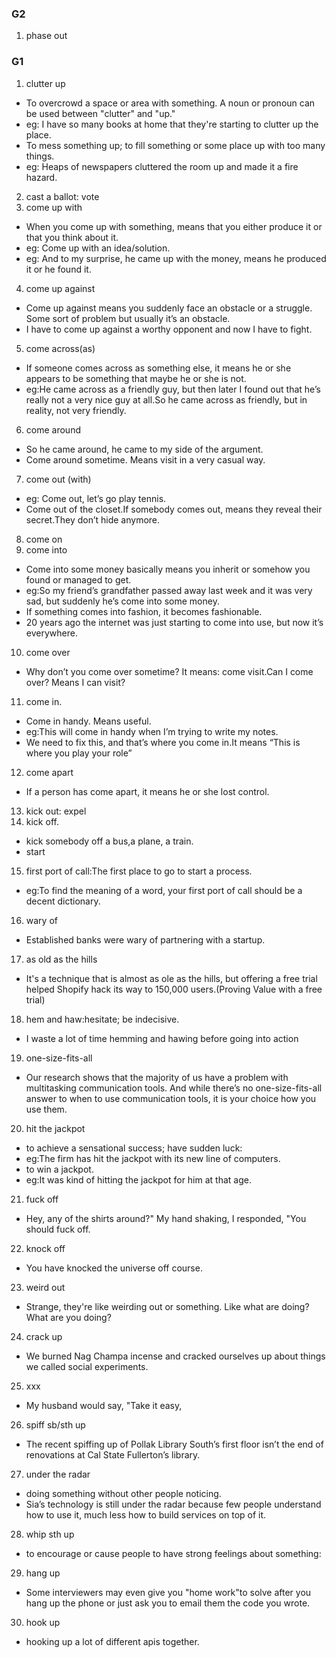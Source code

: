 ### G2
1. phase out

### G1

1. clutter up
- To overcrowd a space or area with something. A noun or pronoun can be used between "clutter" and "up."
- eg: I have so many books at home that they're starting to clutter up the place.
- To mess something up; to fill something or some place up with too many things.
- eg: Heaps of newspapers cluttered the room up and made it a fire hazard.
2. cast a ballot: vote
3. come up with
- When you come up with something, means that you either produce it or that you think about it.
- eg: Come up with an idea/solution.
- eg: And to my surprise, he came up with the money, means  he produced it or he found it.
4. come up against
- Come up against means you suddenly face an obstacle or a struggle. Some sort of problem but usually it’s an obstacle.
- I have to come up against a worthy opponent and now I have to fight.
5. come across(as)
- If someone comes across as something else, it means he or she appears to be something that maybe he or she is not.
- eg:He came across as a friendly guy, but then later I found out that he’s really not a very nice guy at all.So he came across as friendly, but in reality, not very friendly.
6. come around
- So he came around, he came to my side of the argument.
- Come around sometime. Means visit in a very casual way.
7. come out (with)
- eg: Come out, let’s go play tennis.
- Come out of the closet.If somebody comes out, means they reveal their secret.They don’t hide anymore.
8. come on
9. come into
- Come into some money basically means you inherit or somehow you found or managed to get.
- eg:So my friend’s grandfather passed away last week and it was very sad, but suddenly he’s come into some money.
- If something comes into fashion, it becomes fashionable.
- 20 years ago the internet was just starting to come into use, but now it’s everywhere.
10. come over
- Why don’t you come over sometime? It means: come visit.Can I come over? Means I can visit?
11. come in.
- Come in handy.  Means useful.
- eg:This will come in handy when I’m trying to write my notes.
- We need to fix this, and that’s where you come in.It means “This is where you play your role”
12. come apart
- If a person has come apart, it means he or she lost control.
13. kick out: expel
14. kick off.
- kick somebody off  a bus,a plane, a train.
- start
15. first port of call:The first place to go to start a process.
- eg:To find the meaning of a word, your first port of call should be a decent dictionary.
16. wary of
- Established banks were wary of partnering with a startup.
17. as old as the hills
- It's a technique that is almost as ole as the hills, but offering a free trial helped Shopify hack its way to 150,000 users.(Proving Value with a free trial)
18. hem and haw:hesitate; be indecisive.
- I waste a lot of time hemming and hawing before going into action
19. one-size-fits-all
- Our research shows that the majority of us have a problem with multitasking communication tools. And while there’s no one-size-fits-all answer to when to use communication tools, it is your choice how you use them.
20. hit the jackpot
- to achieve a sensational success; have sudden luck:
- eg:The firm has hit the jackpot with its new line of computers.
- to win a jackpot.
- eg:It was kind of hitting the jackpot for him at that age.
21. fuck off
- Hey, any of the shirts around?" My hand shaking, I responded, "You should fuck off.
22. knock off
- You have knocked the universe off course.
23. weird out
- Strange, they're like weirding out or something. Like what are doing? What are you doing?
24. crack up
- We burned Nag Champa incense and cracked ourselves up about things we called social experiments.
25. xxx
- My husband would say, "Take it easy,
26. spiff sb/sth up
- The recent spiffing up of Pollak Library South’s first floor isn’t the end of renovations at Cal State Fullerton’s library.
27. under the radar
- doing something without other people noticing.
- Sia’s technology is still under the radar because few people understand how to use it, much less how to build services on top of it.
28. whip sth up
- to encourage or cause people to have strong feelings about something:
29. hang up
- Some interviewers may even give you "home­ work"to solve after you hang up the phone or just ask you to email them the code you wrote.
30. hook up
- hooking up a lot of different apis together.

